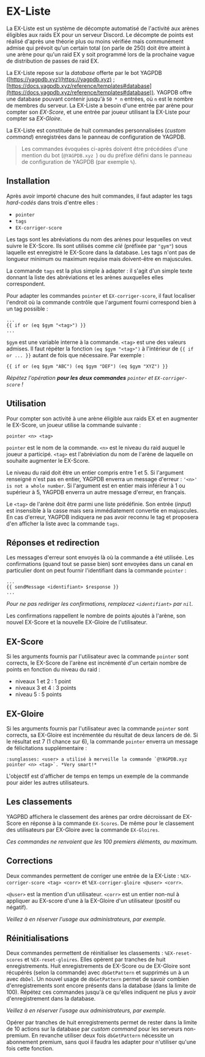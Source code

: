 # EX-Liste

La EX-Liste est un système de décompte automatisé de l'activité aux arènes éligibles aux raids EX pour un serveur Discord. Le décompte de points est réalisé d'après une théorie plus ou moins vérifiée mais communément admise qui prévoit qu'un certain total (on parle de 250) doit être atteint à une arène pour qu'un raid EX y soit programmé lors de la prochaine vague de distribution de passes de raid EX.

La EX-Liste repose sur la *database* offerte par le bot YAGPDB
([https://yagpdb.xyz](https://yagpdb.xyz) ; [https://docs.yagpdb.xyz/reference/templates#database](https://docs.yagpdb.xyz/reference/templates#database)). YAGPDB offre une database pouvant contenir jusqu'à `50 * n` entrées, où `n` est le nombre de membres du serveur. La EX-Liste a besoin d'une entrée par arène pour compter son *EX-Score*, et une entrée par joueur utilisant la EX-Liste pour compter sa *EX-Gloire*.

La EX-Liste est constituée de huit commandes personnalisées (*custom command*) enregistrées dans le panneau de configuration de YAGPDB.

> Les commandes évoquées ci-après doivent être précédées d'une mention du bot (`‌@YAGPDB.xyz `) ou du préfixe défini dans le panneau de configuration de YAGPDB (par exemple `%`).

## Installation

Après avoir importé chacune des huit commandes, il faut adapter les tags *hard-codés* dans trois d'entre elles :
- `pointer`
- `tags`
- `EX-corriger-score`

Les tags sont les abréviations du nom des arènes pour lesquelles on veut suivre le EX-Score. Ils sont utilisés comme *clé* (préfixée par `"gym"`) sous laquelle est enregistré le EX-Score dans la database. Les tags n'ont pas de longueur minimum ou maximum requise mais doivent-être en majuscules.

La commande `tags` est la plus simple à adapter : il s'agit d'un simple texte donnant la liste des abréviations et les arènes auxquelles elles correspondent.

Pour adapter les commandes `pointer` et `EX-corriger-score`, il faut localiser l'endroit où la commande contrôle que l'argument fourni correspond bien à un tag possible :

```
...
{{ if or (eq $gym "<tag>") }}
...
```

`$gym` est une variable interne à la commande. `<tag>` est une des valeurs admises. Il faut répéter la fonction `(eq $gym "<tag>")` à l'intérieur de `{{ if or ... }}` autant de fois que nécessaire. Par exemple :

```{{ if or (eq $gym "ABC") (eq $gym "DEF") (eq $gym "XYZ") }}```

*Répétez l'opération **pour les deux commandes** `pointer` et `EX-corriger-score` !*

## Utilisation

Pour compter son activité à une arène éligible aux raids EX et en augmenter le EX-Score, un joueur utilise la commande suivante :

```pointer <n> <tag>```

`pointer` est le nom de la commande. `<n>` est le niveau du raid auquel le joueur a participé. `<tag>` est l'abréviation du nom de l'arène de laquelle on souhaite augmenter le EX-Score.

Le niveau du raid doit être un entier compris entre 1 et 5. Si l'argument renseigné n'est pas en entier, YAGPDB enverra un message d'erreur : `'<n>' is not a whole number`. Si l'argument est en entier mais inférieur à 1 ou supérieur à 5, YAGPDB enverra un autre message d'erreur, en français.

Le `<tag>` de l'arène doit être parmi une liste prédéfinie. Son entrée (*input*) est insensible à la casse mais sera immédiatement convertie en majuscules. En cas d'erreur, YAGPDB indiquera ne pas avoir reconnu le tag et proposera d'en afficher la liste avec la commande `tags`.

## Réponses et redirection

Les messages d'erreur sont envoyés là où la commande a été utilisée. Les confirmations (quand tout se passe bien) sont envoyées dans un canal en particulier dont on peut fournir l'identifiant dans la commande `pointer` :

```
...
{{ sendMessage <identifiant> $response }}
...
```

*Pour ne pas rediriger les confirmations, remplacez `<identifiant>` par `nil`.*

Les confirmations rappellent le nombre de points ajoutés à l'arène, son nouvel EX-Score et la nouvelle EX-Gloire de l'utilisateur.

## EX-Score

Si les arguments fournis par l'utilisateur avec la commande `pointer` sont corrects, le EX-Score de l'arène est incrémenté d'un certain nombre de points en fonction du niveau du raid :
- niveaux 1 et 2 : 1 point
- niveaux 3 et 4 : 3 points
- niveau 5 : 5 points

## EX-Gloire

Si les arguments fournis par l'utilisateur avec la commande `pointer` sont corrects, sa EX-Gloire est incrémentée du résultat de deux lancers de dé. Si le résultat est 7 (1 chance sur 6), la commande `pointer` enverra un message de félicitations supplémentaire :

```
:sunglasses: <user> a utilisé à merveille la commande `@YAGPDB.xyz pointer <n> <tag>`. *Very smart!*
```

L'objectif est d'afficher de temps en temps un exemple de la commande pour aider les autres utilisateurs.

## Les classements

YAGPBD affichera le classement des arènes par ordre décroissant de EX-Score en réponse à la commande `EX-Scores`.
De même pour le classement des utilisateurs par EX-Gloire avec la commande `EX-Gloires`.

*Ces commandes ne renvoient que les 100 premiers éléments, au maximum.*

## Corrections

Deux commandes permettent de corriger une entrée de la EX-Liste : `%EX-corriger-score <tag> <corr>` et `%EX-corriger-gloire <@user> <corr>`.

`<@user>` est la mention d'un utilisateur. `<corr>` est un entier non-nul à appliquer au EX-score d'une à la EX-Gloire d'un utilisateur (positif ou négatif).

*Veillez à en réserver l'usage aux administrateurs, par exemple.*

## Réinitialisations

Deux commandes permettent de réinitialiser les classements : `%EX-reset-scores` et `%EX-reset-gloires`. Elles opèrent par tranches de huit enregistrements. Huit enregistrements de EX-Score ou de EX-Gloire sont récupérés (selon la commande) avec `dbGetPattern` et supprimés un à un avec `dbDel`. Un nouvel usage de `dbGetPattern` permet de savoir combien d'enregistrements sont encore présents dans la database (dans la limite de 100). Répétez ces commandes jusqu'à ce qu'elles indiquent ne plus y avoir d'enregistrement dans la database.

*Veillez à en réserver l'usage aux administrateurs, par exemple.*

Opérer par tranches de huit enregistrements permet de rester dans la limite de 10 actions sur la database par *custom command* pour les serveurs non-premium. En revanche utiliser deux fois `dbGetPattern` nécessite un abonnement premium, sans quoi il faudra les adapter pour n'utiliser qu'une fois cette fonction.
